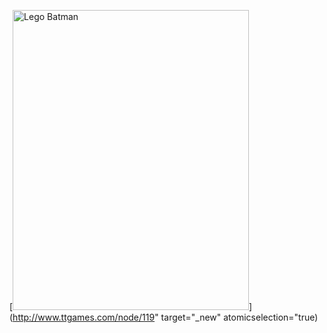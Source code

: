 [<img height="480" alt="Lego Batman" src="http://www.ttgames.com/files/images/Batman_announce_image.jpg" width="378" border="0" />](http://www.ttgames.com/node/119" target="_new" atomicselection="true)